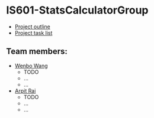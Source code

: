 # IS601-StatsCalculatorGroup

* [Project outline](outline.md)
* [Project task list]()

## Team members: 

 * [Wenbo Wang](https://github.com/Woffee/)
    * TODO
    * ...
    * ...
 * [Arpit Rai](https://github.com/DanishBread/)
    * TODO
    * ...
    * ...
